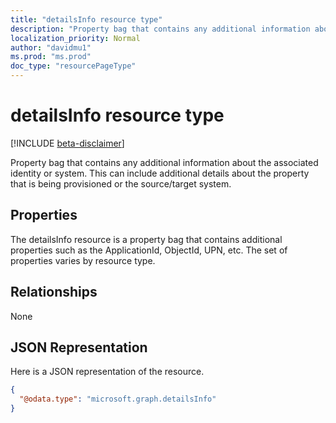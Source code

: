 ```yaml
---
title: "detailsInfo resource type"
description: "Property bag that contains any additional information about the associated identity or system."
localization_priority: Normal
author: "davidmu1"
ms.prod: "ms.prod"
doc_type: "resourcePageType"
---
```


# detailsInfo resource type

[!INCLUDE [beta-disclaimer](../../includes/beta-disclaimer.md)]

Property bag that contains any additional information about the associated identity or system. This can include additional details about the property that is being provisioned or the source/target system.

## Properties
The detailsInfo resource is a property bag that contains additional properties such as the ApplicationId, ObjectId, UPN, etc. The set of properties varies by resource type. 

## Relationships
None
## JSON Representation
Here is a JSON representation of the resource.
<!--{
  "blockType": "resource",
  "@odata.type": "microsoft.graph.detailsInfo"
}-->
``` json
{
  "@odata.type": "microsoft.graph.detailsInfo"
}
```
